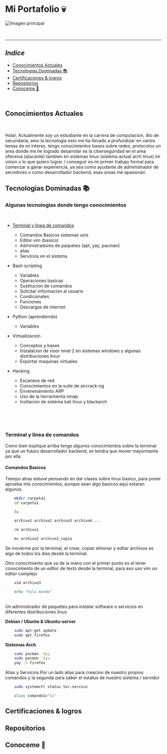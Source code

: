 # Mi Portafolio 💀

![Imagen principal](https://www.redeszone.net/app/uploads-redeszone.net/2017/06/BlackArch-Linux-junio-2017-800x388.png)

<br>

---

## _Indice_

- [Conocimientos Actuales](#conocimientos-actuales)
- [Tecnologias Dominadas 📚](#tecnologias-dominadas-📚)
- [Certificaciones & logros]()
- [Repositorios]()
- [Conoceme 👀]()

<br>

<!-- En esta parte iran cosas que he ido aprendiendo, tanto como de manera independiente como por cursos, tambien logros o trabajos que quisiera alcanzar -->
## Conocimientos Actuales
<br>

Hola!, Actualmente soy un estudiante en la carrera de computacion, 4to de secundaria, amo la tecnologia esto me ha llevado a profundizar en varios temas de mi interes, tengo conocimientos bases sobre redes, protocolos un area donde me he logrado desarrolar es la ciberseguridad en el area ofensiva (atacante) tambien en sistemas linux (sistema actual arch linux) mi vision o lo que quiero lograr / conseguir es mi primer trabajo formal para comenzar a ganar experiencia, ya sea como ayudante de administrador de servidores o como desarrollador backend, esas areas me apasionan


## Tecnologias Dominadas 📚
### Algunas tecnologias donde tengo conocimientos
<br>


- [Terminal y linea de comandos](#terminal-y-linea-de-comandos)
    - Comandos Basicos sistemas unix
    - Editor vim (basico)
    - Administradores de paquetes (apt, yay, pacman)
    - alias
    - Servicios en el sistema

- Bash scripting
    - Variables
    - Operaciones basicas
    - Sustitucion de comandos
    - Solicitar informacion al usuario
    - Condicionales
    - Funciones
    - Descargas de internet

- Python (aprendiendo)
    - Variables

- Virtualizacion
    - Conceptos y bases 
    - Instalacion de visor nivel 2 en sistemas windows y algunas distribuciones linux
    - Exportar maquinas virtuales
- Hacking 
    - Escaneos de red
    - Conocimientos en la suite de aircrack-ng
    - Envenenamiento ARP
    - Uso de la herramienta nmap
    - Instlacion de sistema kali linux y blackarch

<br>
<br>
<br>


### Terminal y linea de comandos
Como bien explique arriba tengo algunos conocimientos sobre la terminal ya que un futuro desarrollador backend, se tendra que mover mayormente por ella.

#### Comandos Basicos
Tiempo atras estuve pensando en dar clases sobre linux basico, para poner aprueba mis conocimientos, aunque sean algo basicos aqui estaran algunos.
```bash
    mkdir carpeta1
    cd carpeta1

    ls 

    archivo1 archivo2 archivo3 archivo4 ...

    rm archivo1

    mv archivo2 archivo2_copia
```

Se moverme por la terminal, el crear, copiar eliminar y editar archivos es algo de todos los dias desde la terminal.
<br>

Otro conocimiento que va de la mano con el primer punto es el tener conocimiento de un editor de texto desde la terminal, para eso uso vim un editor complejo

``` bash
    vim archivo3

    echo "hola mundo"

```

<br>
Un administrador de paquetes para instalar software o servicios en diferentes distribuciones linux


**Debian / Ubunto & Ubuntu-server** 


``` bash
    sudo apt-get update
    sudo apt firefox
```

**Sistemas Arch**

``` bash
    sudo pacman -Syy
    sudo pacman -Syu
    yay -S firefox
```

Alias y Servicios 
Por un lado alias para creacion de nuestro propios comandos y la segunda para saber el estatus de nuestro sistema / servidor


``` bash
    sudo systemctl status tor.service
```


``` bash
    alias comando1="ls"
```
## Certificaciones & logros

## Repositorios

## Conoceme 👀
